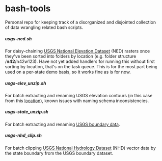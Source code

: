 # bash-tools
Personal repo for keeping track of a disorganized and disjointed collection of data wrangling related bash scripts.

##### usgs-ned.sh
For daisy-chaining [USGS National Elevation Dataset](http://nationalmap.gov/elevation.html) (NED) rasters once they've been sorted into folders by location (e.g. folder structure /**n42**/n42w123). Have not yet added handlers for running this without first sorting by location, that's on the task queue. This is for the most part being used on a per-state demo basis, so it works fine as is for now.


##### usgs-elev_unzip.sh
For batch extracting and renaming USGS elevation contours (in this case from this [location](ftp://rockyftp.cr.usgs.gov/vdelivery/Datasets/Staged/Elev/Shape/)), known issues with naming schema inconsistencies.


##### usgs-state_unzip.sh
For batch extracting and renaming [USGS boundary data](http://nationalmap.gov/boundaries.html).


##### usgs-nhd_clip.sh
For batch clipping [USGS National Hydrology Dataset](http://nhd.usgs.gov/) (NHD) vector data by the state boundary from the USGS boundary dataset.
